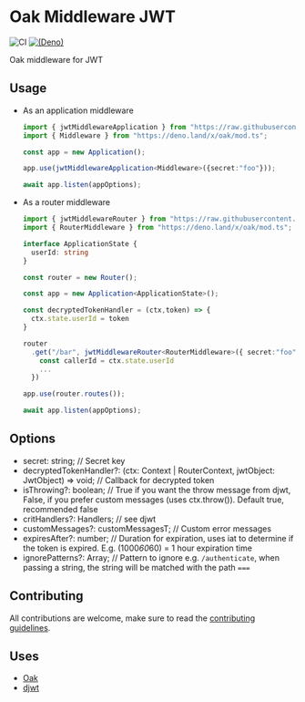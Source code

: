 # Oak Middleware JWT

![CI](https://github.com/halvardssm/oak-middleware-jwt/workflows/CI/badge.svg)
[![(Deno)](https://img.shields.io/badge/deno-1.0.2-green.svg)](https://deno.land)

Oak middleware for JWT

## Usage

* As an application middleware

  ```ts
  import { jwtMiddlewareApplication } from "https://raw.githubusercontent.com/halvardssm/oak-middleware-jwt/master/mod.ts"
  import { Middleware } from "https://deno.land/x/oak/mod.ts";

  const app = new Application();
  
  app.use(jwtMiddlewareApplication<Middleware>({secret:"foo"}));
  
  await app.listen(appOptions);
  ```

* As a router middleware

  ```ts
  import { jwtMiddlewareRouter } from "https://raw.githubusercontent.com/halvardssm/oak-middleware-jwt/master/mod.ts"
  import { RouterMiddleware } from "https://deno.land/x/oak/mod.ts";
  
  interface ApplicationState {
    userId: string
  }
  
  const router = new Router();
  
  const app = new Application<ApplicationState>();
  
  const decryptedTokenHandler = (ctx,token) => {
    ctx.state.userId = token
  }
  
  router
    .get("/bar", jwtMiddlewareRouter<RouterMiddleware>({ secret:"foo", decryptedTokenHandler }), async (ctx) => {
      const callerId = ctx.state.userId
      ...
    })
  
  app.use(router.routes());
  
  await app.listen(appOptions);
  ```

## Options

* secret: string; // Secret key
* decryptedTokenHandler?: (ctx: Context | RouterContext, jwtObject: JwtObject) => void; // Callback for decrypted token
* isThrowing?: boolean; // True if you want the throw message from djwt, False, if you prefer custom messages (uses ctx.throw()). Default true, recommended false
* critHandlers?: Handlers; // see djwt
* customMessages?: customMessagesT; // Custom error messages
* expiresAfter?: number; // Duration for expiration, uses iat to determine if the token is expired. E.g. (1000*60*60) = 1 hour expiration time
* ignorePatterns?: Array<ignorePathT>; // Pattern to ignore e.g. `/authenticate`, when passing a string, the string will be matched with the path `===`

## Contributing

All contributions are welcome, make sure to read the [contributing guidelines](./.github/CONTRIBUTING.md).

## Uses

* [Oak](https://deno.land/x/oak/)
* [djwt](https://deno.land/x/djwt)
